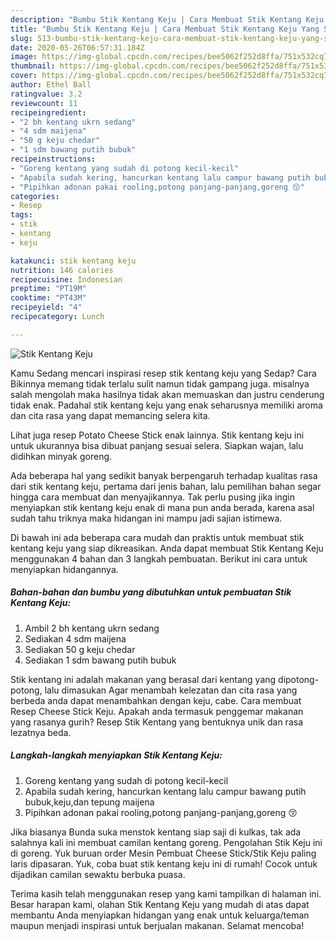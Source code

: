 ```yaml
---
description: "Bumbu Stik Kentang Keju | Cara Membuat Stik Kentang Keju Yang Sempurna"
title: "Bumbu Stik Kentang Keju | Cara Membuat Stik Kentang Keju Yang Sempurna"
slug: 513-bumbu-stik-kentang-keju-cara-membuat-stik-kentang-keju-yang-sempurna
date: 2020-05-26T06:57:31.184Z
image: https://img-global.cpcdn.com/recipes/bee5062f252d8ffa/751x532cq70/stik-kentang-keju-foto-resep-utama.jpg
thumbnail: https://img-global.cpcdn.com/recipes/bee5062f252d8ffa/751x532cq70/stik-kentang-keju-foto-resep-utama.jpg
cover: https://img-global.cpcdn.com/recipes/bee5062f252d8ffa/751x532cq70/stik-kentang-keju-foto-resep-utama.jpg
author: Ethel Ball
ratingvalue: 3.2
reviewcount: 11
recipeingredient:
- "2 bh kentang ukrn sedang"
- "4 sdm maijena"
- "50 g keju chedar"
- "1 sdm bawang putih bubuk"
recipeinstructions:
- "Goreng kentang yang sudah di potong kecil-kecil"
- "Apabila sudah kering, hancurkan kentang lalu campur bawang putih bubuk,keju,dan tepung maijena"
- "Pipihkan adonan pakai rooling,potong panjang-panjang,goreng 😚"
categories:
- Resep
tags:
- stik
- kentang
- keju

katakunci: stik kentang keju 
nutrition: 146 calories
recipecuisine: Indonesian
preptime: "PT19M"
cooktime: "PT43M"
recipeyield: "4"
recipecategory: Lunch

---
```



![Stik Kentang Keju](https://img-global.cpcdn.com/recipes/bee5062f252d8ffa/751x532cq70/stik-kentang-keju-foto-resep-utama.jpg)

Kamu Sedang mencari inspirasi resep stik kentang keju yang Sedap? Cara Bikinnya memang tidak terlalu sulit namun tidak gampang juga. misalnya salah mengolah maka hasilnya tidak akan memuaskan dan justru cenderung tidak enak. Padahal stik kentang keju yang enak seharusnya memiliki aroma dan cita rasa yang dapat memancing selera kita.

Lihat juga resep Potato Cheese Stick enak lainnya. Stik kentang keju ini untuk ukurannya bisa dibuat panjang sesuai selera. Siapkan wajan, lalu didihkan minyak goreng.

Ada beberapa hal yang sedikit banyak berpengaruh terhadap kualitas rasa dari stik kentang keju, pertama dari jenis bahan, lalu pemilihan bahan segar hingga cara membuat dan menyajikannya. Tak perlu pusing jika ingin menyiapkan stik kentang keju enak di mana pun anda berada, karena asal sudah tahu triknya maka hidangan ini mampu jadi sajian istimewa.


Di bawah ini ada beberapa cara mudah dan praktis untuk membuat stik kentang keju yang siap dikreasikan. Anda dapat membuat Stik Kentang Keju menggunakan 4 bahan dan 3 langkah pembuatan. Berikut ini cara untuk menyiapkan hidangannya.

<!--inarticleads1-->

##### Bahan-bahan dan bumbu yang dibutuhkan untuk pembuatan Stik Kentang Keju:

1. Ambil 2 bh kentang ukrn sedang
1. Sediakan 4 sdm maijena
1. Sediakan 50 g keju chedar
1. Sediakan 1 sdm bawang putih bubuk


Stik kentang ini adalah makanan yang berasal dari kentang yang dipotong-potong, lalu dimasukan Agar menambah kelezatan dan cita rasa yang berbeda anda dapat menambahkan dengan keju, cabe. Cara membuat Resep Cheese Stick Keju. Apakah anda termasuk penggemar makanan yang rasanya gurih? Resep Stik Kentang yang bentuknya unik dan rasa lezatnya beda. 

<!--inarticleads2-->

##### Langkah-langkah menyiapkan Stik Kentang Keju:

1. Goreng kentang yang sudah di potong kecil-kecil
1. Apabila sudah kering, hancurkan kentang lalu campur bawang putih bubuk,keju,dan tepung maijena
1. Pipihkan adonan pakai rooling,potong panjang-panjang,goreng 😚


Jika biasanya Bunda suka menstok kentang siap saji di kulkas, tak ada salahnya kali ini membuat camilan kentang goreng. Pengolahan Stik Keju ini di goreng. Yuk buruan order Mesin Pembuat Cheese Stick/Stik Keju paling laris dipasaran. Yuk, coba buat stik kentang keju ini di rumah! Cocok untuk dijadikan camilan sewaktu berbuka puasa. 

Terima kasih telah menggunakan resep yang kami tampilkan di halaman ini. Besar harapan kami, olahan Stik Kentang Keju yang mudah di atas dapat membantu Anda menyiapkan hidangan yang enak untuk keluarga/teman maupun menjadi inspirasi untuk berjualan makanan. Selamat mencoba!

